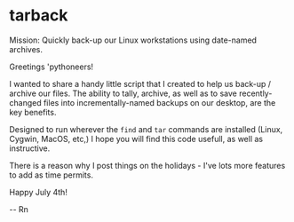# tarback
Mission: Quickly back-up our Linux workstations using date-named archives.

Greetings 'pythoneers!

I wanted to share a handy little script that I created to help us back-up / archive our files. The ability to tally, archive, as well as to save recently-changed files into incrementally-named backups on our desktop, are the key benefits.

Designed to run wherever the `find` and `tar` commands are installed (Linux, Cygwin, MacOS, etc,) I hope you will find this code usefull, as well as instructive. 

There is a reason why I post things on the holidays - I've lots more features to add as time permits.

Happy July 4th!

-- Rn

